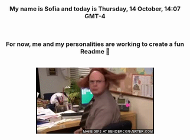 


<div align="center">
<h3 >My name is Sofia and today is Thursday, 14 October, 14:07 GMT-4</h3><br>
<h3 >For now, me and my personalities are working to create a fun Readme 👋
</h3><br>
<img src='img/dwight.gif' alt='working...'/>
</div>
